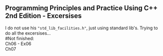 ## Programming Principles and Practice Using C++ 2nd Edition - Excersises
I do not use his ```"std_lib_facilities.h"```, just using standard lib's. Trying to do all the excersises...  
#Not finished:  
Ch06 - Ex06  
Ch07
